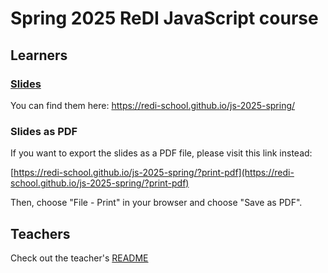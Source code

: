# Spring 2025 ReDI JavaScript course

## Learners

### [Slides](https://redi-school.github.io/js-2025-spring/)

You can find them here: https://redi-school.github.io/js-2025-spring/

### Slides as PDF

If you want to export the slides as a PDF file, please visit this link instead:

[https://redi-school.github.io/js-2025-spring/?print-pdf](https://redi-school.github.io/js-2025-spring/?print-pdf)

Then, choose "File - Print" in your browser and choose "Save as PDF".

## Teachers

Check out the teacher's [README](README-teachers.md)

